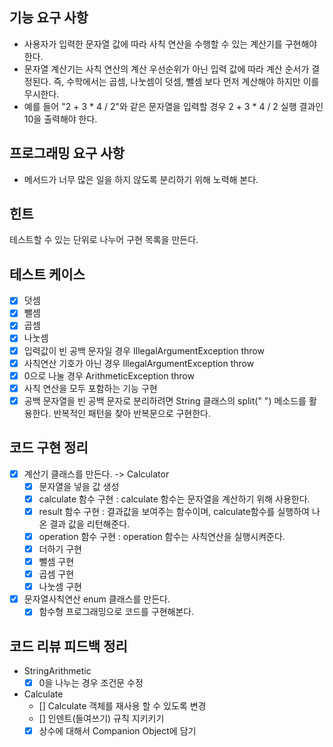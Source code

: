 ## 기능 요구 사항
- 사용자가 입력한 문자열 값에 따라 사칙 연산을 수행할 수 있는 계산기를 구현해야 한다.
- 문자열 계산기는 사칙 연산의 계산 우선순위가 아닌 입력 값에 따라 계산 순서가 결정된다. 즉, 수학에서는 곱셈, 나눗셈이 덧셈, 뺄셈 보다 먼저 계산해야 하지만 이를 무시한다.
- 예를 들어 "2 + 3 * 4 / 2"와 같은 문자열을 입력할 경우 2 + 3 * 4 / 2 실행 결과인 10을 출력해야 한다.

## 프로그래밍 요구 사항
- 메서드가 너무 많은 일을 하지 않도록 분리하기 위해 노력해 본다.

## 힌트
테스트할 수 있는 단위로 나누어 구현 목록을 만든다.

## 테스트 케이스
- [x] 덧셈
- [x] 뺄셈
- [x] 곱셈
- [x] 나눗셈
- [x] 입력값이 빈 공백 문자일 경우 IllegalArgumentException throw
- [x] 사칙연산 기호가 아닌 경우 IllegalArgumentException throw
- [x] 0으로 나눌 경우 ArithmeticException throw
- [x] 사칙 연산을 모두 포함하는 기능 구현 
- [x] 공백 문자열을 빈 공백 문자로 분리하려면 String 클래스의 split(" ") 메소드를 활용한다. 반복적인 패턴을 찾아 반복문으로 구현한다.

## 코드 구현 정리
- [x] 계산기 클래스를 만든다. -> Calculator
  - [x] 문자열을 넣을 값 생성
  - [x] calculate 함수 구현 : calculate 함수는 문자열을 계산하기 위해 사용한다.
  - [x] result 함수 구현 : 결과값을 보여주는 함수이며, calculate함수를 실행하여 나온 결과 값을 리턴해준다.
  - [x] operation 함수 구현 : operation 함수는 사칙연산을 실행시켜준다.
  - [x] 더하기 구현
  - [x] 뺄셈 구현
  - [x] 곱셈 구현
  - [x] 나눗셈 구현
- [x] 문자열사칙연산 enum 클래스를 만든다.
  - [x] 함수형 프로그래밍으로 코드를 구현해본다.

## 코드 리뷰 피드백 정리
- StringArithmetic
  - [x] 0을 나누는 경우 조건문 수정
- Calculate
  - [] Calculate 객체를 재사용 할 수 있도록 변경
  - [] 인덴트(들여쓰기) 규칙 지키키기
  - [x] 상수에 대해서 Companion Object에 담기